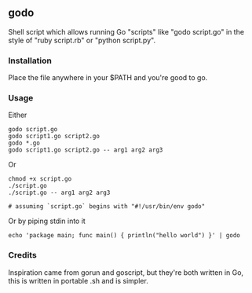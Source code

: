 ## godo

Shell script which allows running Go "scripts" like "godo script.go" in the style of "ruby script.rb" or "python script.py".

### Installation

Place the file anywhere in your $PATH and you're good to go.

### Usage

Either

	godo script.go
	godo script1.go script2.go
	godo *.go
	godo script1.go script2.go -- arg1 arg2 arg3

Or

	chmod +x script.go
	./script.go
	./script.go -- arg1 arg2 arg3
	
	# assuming `script.go` begins with "#!/usr/bin/env godo"

Or by piping stdin into it

	echo 'package main; func main() { println("hello world") }' | godo

### Credits

Inspiration came from gorun and goscript, but they're both written in Go, this is written in portable .sh and is simpler.

